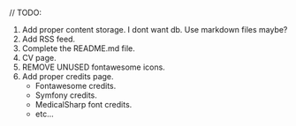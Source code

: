 ######
######
######
######
######
######
######
######

// TODO:
1. Add proper content storage. I dont want db. Use markdown files maybe?
2. Add RSS feed.
3. Complete the README.md file.
4. CV page.
5. REMOVE UNUSED fontawesome icons.
6. Add proper credits page.
   - Fontawesome credits.
   - Symfony credits.
   - MedicalSharp font credits.
   - etc...















